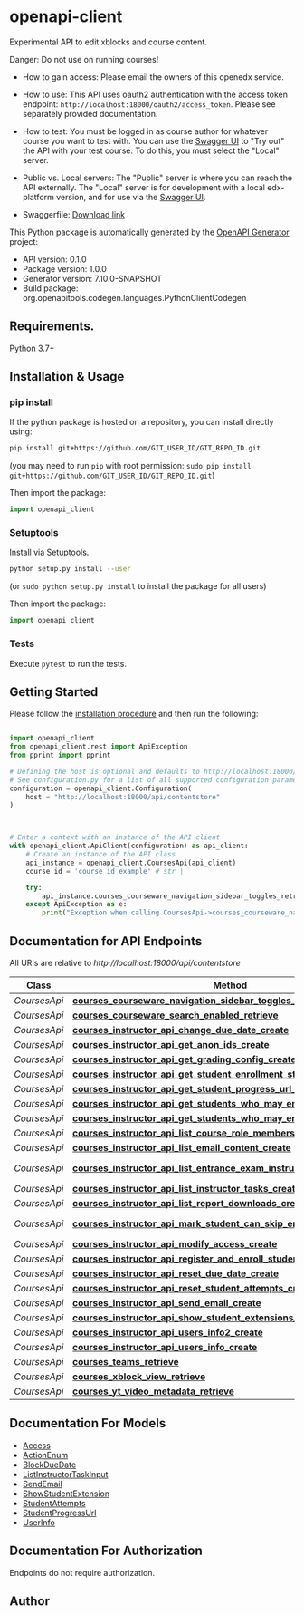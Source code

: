 # openapi-client
Experimental API to edit xblocks and course content.
    

Danger: Do not use on running courses!
    

 - How to gain access: Please email the owners of this openedx service.
    
 - How to use: This API uses oauth2 authentication with the
    access token endpoint: `http://localhost:18000/oauth2/access_token`.
    Please see separately provided documentation.
    
 - How to test: You must be logged in as course author for whatever course you want to test with.
    You can use the [Swagger UI](https://localhost:18000/authoring-api/ui/) to \"Try out\" the API with your test course. To do this, you must select the \"Local\" server.
    
 - Public vs. Local servers: The \"Public\" server is where you can reach the API externally. The \"Local\" server is
    for development with a local edx-platform version,  and for use via the [Swagger UI](https://localhost:18010/authoring-api/ui/).
    
 - Swaggerfile: [Download link](https://localhost:18000/authoring-api/schema/)

This Python package is automatically generated by the [OpenAPI Generator](https://openapi-generator.tech) project:

- API version: 0.1.0
- Package version: 1.0.0
- Generator version: 7.10.0-SNAPSHOT
- Build package: org.openapitools.codegen.languages.PythonClientCodegen

## Requirements.

Python 3.7+

## Installation & Usage
### pip install

If the python package is hosted on a repository, you can install directly using:

```sh
pip install git+https://github.com/GIT_USER_ID/GIT_REPO_ID.git
```
(you may need to run `pip` with root permission: `sudo pip install git+https://github.com/GIT_USER_ID/GIT_REPO_ID.git`)

Then import the package:
```python
import openapi_client
```

### Setuptools

Install via [Setuptools](http://pypi.python.org/pypi/setuptools).

```sh
python setup.py install --user
```
(or `sudo python setup.py install` to install the package for all users)

Then import the package:
```python
import openapi_client
```

### Tests

Execute `pytest` to run the tests.

## Getting Started

Please follow the [installation procedure](#installation--usage) and then run the following:

```python

import openapi_client
from openapi_client.rest import ApiException
from pprint import pprint

# Defining the host is optional and defaults to http://localhost:18000/api/contentstore
# See configuration.py for a list of all supported configuration parameters.
configuration = openapi_client.Configuration(
    host = "http://localhost:18000/api/contentstore"
)



# Enter a context with an instance of the API client
with openapi_client.ApiClient(configuration) as api_client:
    # Create an instance of the API class
    api_instance = openapi_client.CoursesApi(api_client)
    course_id = 'course_id_example' # str | 

    try:
        api_instance.courses_courseware_navigation_sidebar_toggles_retrieve(course_id)
    except ApiException as e:
        print("Exception when calling CoursesApi->courses_courseware_navigation_sidebar_toggles_retrieve: %s\n" % e)

```

## Documentation for API Endpoints

All URIs are relative to *http://localhost:18000/api/contentstore*

Class | Method | HTTP request | Description
------------ | ------------- | ------------- | -------------
*CoursesApi* | [**courses_courseware_navigation_sidebar_toggles_retrieve**](docs/CoursesApi.md#courses_courseware_navigation_sidebar_toggles_retrieve) | **GET** /courses/{course_id}/courseware-navigation-sidebar/toggles/ | 
*CoursesApi* | [**courses_courseware_search_enabled_retrieve**](docs/CoursesApi.md#courses_courseware_search_enabled_retrieve) | **GET** /courses/{course_id}/courseware-search/enabled/ | 
*CoursesApi* | [**courses_instructor_api_change_due_date_create**](docs/CoursesApi.md#courses_instructor_api_change_due_date_create) | **POST** /courses/{course_id}/instructor/api/change_due_date | 
*CoursesApi* | [**courses_instructor_api_get_anon_ids_create**](docs/CoursesApi.md#courses_instructor_api_get_anon_ids_create) | **POST** /courses/{course_id}/instructor/api/get_anon_ids | 
*CoursesApi* | [**courses_instructor_api_get_grading_config_create**](docs/CoursesApi.md#courses_instructor_api_get_grading_config_create) | **POST** /courses/{course_id}/instructor/api/get_grading_config | 
*CoursesApi* | [**courses_instructor_api_get_student_enrollment_status_create**](docs/CoursesApi.md#courses_instructor_api_get_student_enrollment_status_create) | **POST** /courses/{course_id}/instructor/api/get_student_enrollment_status | 
*CoursesApi* | [**courses_instructor_api_get_student_progress_url_create**](docs/CoursesApi.md#courses_instructor_api_get_student_progress_url_create) | **POST** /courses/{course_id}/instructor/api/get_student_progress_url | 
*CoursesApi* | [**courses_instructor_api_get_students_who_may_enroll_create**](docs/CoursesApi.md#courses_instructor_api_get_students_who_may_enroll_create) | **POST** /courses/{course_id}/instructor/api/get_students_who_may_enroll | 
*CoursesApi* | [**courses_instructor_api_get_students_who_may_enroll_retrieve**](docs/CoursesApi.md#courses_instructor_api_get_students_who_may_enroll_retrieve) | **GET** /courses/{course_id}/instructor/api/get_students_who_may_enroll | 
*CoursesApi* | [**courses_instructor_api_list_course_role_members_create**](docs/CoursesApi.md#courses_instructor_api_list_course_role_members_create) | **POST** /courses/{course_id}/instructor/api/list_course_role_members | 
*CoursesApi* | [**courses_instructor_api_list_email_content_create**](docs/CoursesApi.md#courses_instructor_api_list_email_content_create) | **POST** /courses/{course_id}/instructor/api/list_email_content | 
*CoursesApi* | [**courses_instructor_api_list_entrance_exam_instructor_tasks_create**](docs/CoursesApi.md#courses_instructor_api_list_entrance_exam_instructor_tasks_create) | **POST** /courses/{course_id}/instructor/api/list_entrance_exam_instructor_tasks | 
*CoursesApi* | [**courses_instructor_api_list_instructor_tasks_create**](docs/CoursesApi.md#courses_instructor_api_list_instructor_tasks_create) | **POST** /courses/{course_id}/instructor/api/list_instructor_tasks | 
*CoursesApi* | [**courses_instructor_api_list_report_downloads_create**](docs/CoursesApi.md#courses_instructor_api_list_report_downloads_create) | **POST** /courses/{course_id}/instructor/api/list_report_downloads | 
*CoursesApi* | [**courses_instructor_api_mark_student_can_skip_entrance_exam_create**](docs/CoursesApi.md#courses_instructor_api_mark_student_can_skip_entrance_exam_create) | **POST** /courses/{course_id}/instructor/api/mark_student_can_skip_entrance_exam | 
*CoursesApi* | [**courses_instructor_api_modify_access_create**](docs/CoursesApi.md#courses_instructor_api_modify_access_create) | **POST** /courses/{course_id}/instructor/api/modify_access | 
*CoursesApi* | [**courses_instructor_api_register_and_enroll_students_create**](docs/CoursesApi.md#courses_instructor_api_register_and_enroll_students_create) | **POST** /courses/{course_id}/instructor/api/register_and_enroll_students | 
*CoursesApi* | [**courses_instructor_api_reset_due_date_create**](docs/CoursesApi.md#courses_instructor_api_reset_due_date_create) | **POST** /courses/{course_id}/instructor/api/reset_due_date | 
*CoursesApi* | [**courses_instructor_api_reset_student_attempts_create**](docs/CoursesApi.md#courses_instructor_api_reset_student_attempts_create) | **POST** /courses/{course_id}/instructor/api/reset_student_attempts | 
*CoursesApi* | [**courses_instructor_api_send_email_create**](docs/CoursesApi.md#courses_instructor_api_send_email_create) | **POST** /courses/{course_id}/instructor/api/send_email | 
*CoursesApi* | [**courses_instructor_api_show_student_extensions_create**](docs/CoursesApi.md#courses_instructor_api_show_student_extensions_create) | **POST** /courses/{course_id}/instructor/api/show_student_extensions | 
*CoursesApi* | [**courses_instructor_api_users_info2_create**](docs/CoursesApi.md#courses_instructor_api_users_info2_create) | **POST** /courses/{course_id}/instructor/api/users_info2 | 
*CoursesApi* | [**courses_instructor_api_users_info_create**](docs/CoursesApi.md#courses_instructor_api_users_info_create) | **POST** /courses/{course_id}/instructor/api/users_info | 
*CoursesApi* | [**courses_teams_retrieve**](docs/CoursesApi.md#courses_teams_retrieve) | **GET** /courses/{course_id}/teams/ | 
*CoursesApi* | [**courses_xblock_view_retrieve**](docs/CoursesApi.md#courses_xblock_view_retrieve) | **GET** /courses/{course_id}/xblock/{usage_id}/view/{view_name} | 
*CoursesApi* | [**courses_yt_video_metadata_retrieve**](docs/CoursesApi.md#courses_yt_video_metadata_retrieve) | **GET** /courses/yt_video_metadata | 


## Documentation For Models

 - [Access](docs/Access.md)
 - [ActionEnum](docs/ActionEnum.md)
 - [BlockDueDate](docs/BlockDueDate.md)
 - [ListInstructorTaskInput](docs/ListInstructorTaskInput.md)
 - [SendEmail](docs/SendEmail.md)
 - [ShowStudentExtension](docs/ShowStudentExtension.md)
 - [StudentAttempts](docs/StudentAttempts.md)
 - [StudentProgressUrl](docs/StudentProgressUrl.md)
 - [UserInfo](docs/UserInfo.md)


<a id="documentation-for-authorization"></a>
## Documentation For Authorization

Endpoints do not require authorization.


## Author





